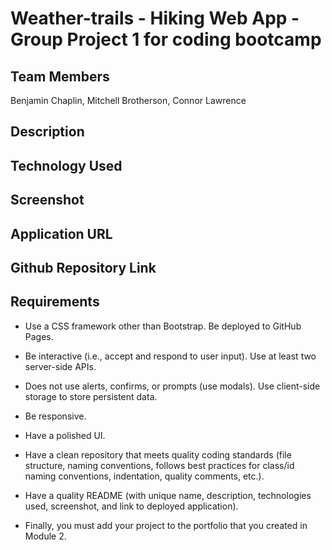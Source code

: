 # Weather-trails - Hiking Web App - Group Project 1 for coding bootcamp

## Team Members
Benjamin Chaplin, Mitchell Brotherson, Connor Lawrence

## Description

## Technology Used

## Screenshot

## Application URL

## Github Repository Link

## Requirements
- Use a CSS framework other than Bootstrap.
Be deployed to GitHub Pages.

- Be interactive (i.e., accept and respond to user input).
Use at least two server-side APIs.

- Does not use alerts, confirms, or prompts (use modals).
Use client-side storage to store persistent data.

- Be responsive.

- Have a polished UI.

- Have a clean repository that meets quality coding standards (file structure, naming conventions, follows best practices for class/id naming conventions, indentation, quality comments, etc.).

- Have a quality README (with unique name, description, technologies used, screenshot, and link to deployed application).

- Finally, you must add your project to the portfolio that you created in Module 2.
